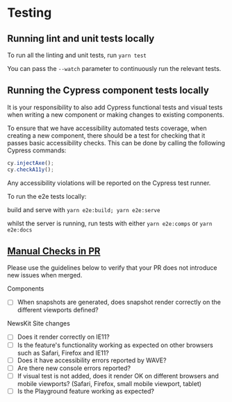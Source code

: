 # Testing

## Running lint and unit tests locally

To run all the linting and unit tests, run `yarn test`

You can pass the `--watch` parameter to continuously run the relevant tests.

## Running the Cypress component tests locally

It is your responsibility to also add Cypress functional tests and visual tests when writing a new component or making changes to existing components.

To ensure that we have accessibility automated tests coverage, when creating a new component, there should be a test for checking that it passes basic accessibility checks. This can be done by calling the following Cypress commands:

```javascript
cy.injectAxe();
cy.checkA11y();
```

Any accessibility violations will be reported on the Cypress test runner.

To run the e2e tests locally:

build and serve with `yarn e2e:build; yarn e2e:serve`

whilst the server is running, run tests with either `yarn e2e:comps` or `yarn e2e:docs`

## [Manual Checks in PR](#manual-checks)

Please use the guidelines below to verify that your PR does not introduce new issues when merged.

Components

* [ ] When snapshots are generated, does snapshot render correctly on the different viewports defined?

NewsKit Site changes

* [ ] Does it render correctly on IE11?
* [ ] Is the feature's functionality working as expected on other browsers such as Safari, Firefox and IE11?
* [ ] Does it have accessibility errors reported by WAVE?
* [ ] Are there new console errors reported?
* [ ] If visual test is not added, does it render OK on different browsers and mobile viewports? (Safari, Firefox, small mobile viewport, tablet)
* [ ] Is the Playground feature working as expected?
